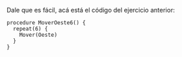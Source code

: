 Dale que es fácil, acá está el código del ejercicio anterior:

```puppet
procedure MoverOeste6() {
  repeat(6) {
    Mover(Oeste)
  }
}
```